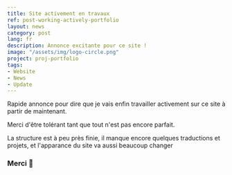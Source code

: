 ```yaml
---
title: Site activement en travaux
ref: post-working-actively-portfolio
layout: news
category: post
lang: fr
description: Annonce excitante pour ce site !
image: "/assets/img/logo-circle.png"
project: proj-portfolio
tags:
- Website
- News
- Update
---
```


Rapide annonce pour dire que je vais enfin travailler activement sur ce site à partir de maintenant.

Merci d'être tolérant tant que tout n'est pas encore parfait.

La structure est à peu près finie, il manque encore quelques traductions et projets, et l'apparance du site va aussi beaucoup changer

### Merci 👋
